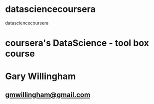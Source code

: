 # datasciencecoursera
datasciencecoursera
# coursera's DataScience - tool box course
# Gary Willingham
## gmwillingham@gmail.com

